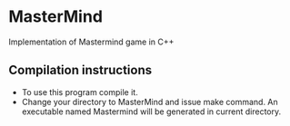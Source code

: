 # MasterMind
Implementation of Mastermind game in C++

## Compilation instructions
- To use this program compile it.
- Change your directory to MasterMind and issue make command. An executable named Mastermind will be generated in current directory.
